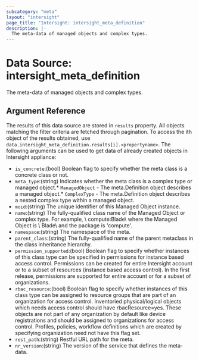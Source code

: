 ```yaml
---
subcategory: "meta"
layout: "intersight"
page_title: "Intersight: intersight_meta_definition"
description: |-
  The meta-data of managed objects and complex types.
---
```


# Data Source: intersight_meta_definition
The meta-data of managed objects and complex types.
## Argument Reference
The results of this data source are stored in `results` property.
All objects matching the filter criteria are fetched through pagination.
To access the ith object of the results obtained, use `data.intersight_meta_definition.results[i].<propertyname>`.
The following arguments can be used to get data of already created objects in Intersight appliance:
* `is_concrete`:(bool) Boolean flag to specify whether the meta class is a concrete class or not. 
* `meta_type`:(string) Indicates whether the meta class is a complex type or managed object.* `ManagedObject` - The meta.Definition object describes a managed object.* `ComplexType` - The meta.Definition object describes a nested complex type within a managed object. 
* `moid`:(string) The unique identifier of this Managed Object instance. 
* `name`:(string) The fully-qualified class name of the Managed Object or complex type. For example, \ compute:Blade\  where the Managed Object is \ Blade\  and the package is 'compute'. 
* `namespace`:(string) The namespace of the meta. 
* `parent_class`:(string) The fully-qualified name of the parent metaclass in the class inheritance hierarchy. 
* `permission_supported`:(bool) Boolean flag to specify whether instances of this class type can be specified in permissions for instance based access control. Permissions can be created for entire Intersight account or to a subset of resources (instance based access control). In the first release, permissions are supported for entire account or for a subset of organizations. 
* `rbac_resource`:(bool) Boolean flag to specify whether instances of this class type can be assigned to resource groups that are part of an organization for access control. Inventoried physical/logical objects which needs access control should have rbacResource=yes. These objects are not part of any organization by default like device registrations and should be assigned to organizations for access control. Profiles, policies, workflow definitions which are created by specifying organization need not have this flag set. 
* `rest_path`:(string) Restful URL path for the meta. 
* `nr_version`:(string) The version of the service that defines the meta-data. 
 